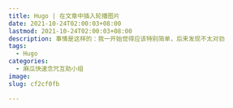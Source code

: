 ```yaml
---
title: Hugo | 在文章中插入轮播图片
date: 2021-10-24T02:00:03+08:00
lastmod: 2021-10-24T02:00:03+08:00
description: 事情是这样的：我一开始觉得应该特别简单，后来发现不太对劲
tags:
  - Hugo
categories:
  - 麻瓜快速念咒互助小组
image: 
slug: cf2cf0fb

---
```


